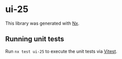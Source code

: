 # ui-25

This library was generated with [Nx](https://nx.dev).

## Running unit tests

Run `nx test ui-25` to execute the unit tests via [Vitest](https://vitest.dev/).
